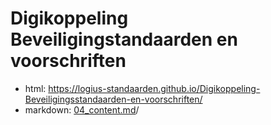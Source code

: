 # Digikoppeling Beveiligingstandaarden en voorschriften

- html: https://logius-standaarden.github.io/Digikoppeling-Beveiligingsstandaarden-en-voorschriften/
- markdown: [04_content.md](04_content.md)/
